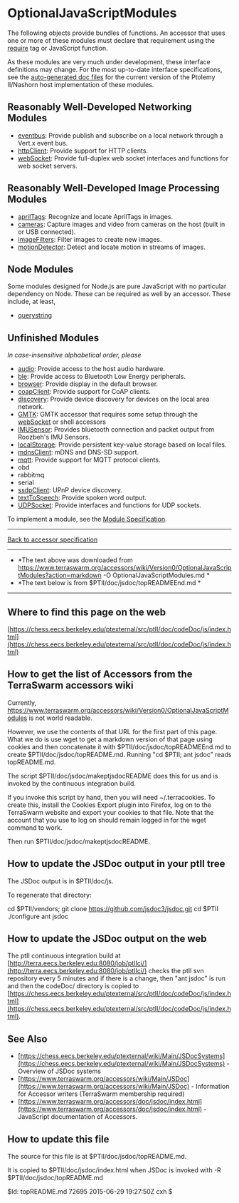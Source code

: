 
# OptionalJavaScriptModules

The following objects provide bundles of functions. An accessor that uses one or more of these modules must declare that requirement using the [require][1] tag or JavaScript function. 

As these modules are very much under development, these interface definitions may change. For the most up-to-date interface specifications, see the [auto-generated doc files][2] for the current version of the Ptolemy II/Nashorn host implementation of these modules. 



## Reasonably Well-Developed Networking Modules

*   [eventbus][3]: Provide publish and subscribe on a local network through a Vert.x event bus. 
*   [httpClient][4]: Provide support for HTTP clients. 
*   [webSocket][5]: Provide full-duplex web socket interfaces and functions for web socket servers. 



## Reasonably Well-Developed Image Processing Modules

*   [aprilTags][6]: Recognize and locate AprilTags in images. 
*   [cameras][7]: Capture images and video from cameras on the host (built in or USB connected). 
*   [imageFilters][8]: Filter images to create new images. 
*   [motionDetector][9]: Detect and locate motion in streams of images. 



## Node Modules

Some modules designed for Node.js are pure JavaScript with no particular dependency on Node. These can be required as well by an accessor. These include, at least, 

*   [querystring][10] 



## Unfinished Modules

*In case-insensitive alphabetical order, please* 

*   [audio][11]: Provide access to the host audio hardware. 
*   [ble][12]: Provide access to Bluetooth Low Energy peripherals. 
*   [browser][13]: Provide display in the default browser. 
*   [coapClient][14]: Provide support for CoAP clients. 
*   [discovery][15]: Provide device discovery for devices on the local area network. 
*   [GMTK][16]: GMTK accessor that requires some setup through the [webSocket][5] or shell accessors 
*   [IMUSensor][17]: Provides bluetooth connection and packet output from Roozbeh's IMU Sensors. 
*   [localStorage][18]: Provide persistent key-value storage based on local files. 
*   [mdnsClient][19]: mDNS and DNS-SD support. 
*   [mqtt][20]: Provide support for MQTT protocol clients. 
*   obd 
*   rabbitmq 
*   serial 
*   [ssdpClient][21]: UPnP device discovery. 
*   [textToSpeech][22]: Provide spoken word output. 
*   [UDPSocket][23]: Provide interfaces and functions for UDP sockets. 

To implement a module, see the [Module Specification][24]. 



* * *

[Back to accessor specification][25]

 [1]: https://www.terraswarm.org/accessors/wiki/Version0/Require
 [2]: https://chess.eecs.berkeley.edu/ptexternal/src/ptII/doc/codeDoc/js/index.html
 [3]: https://www.terraswarm.org/accessors/wiki/Version0/Eventbus
 [4]: https://www.terraswarm.org/accessors/wiki/Version0/HttpClient
 [5]: https://www.terraswarm.org/accessors/wiki/Version0/WebSocket
 [6]: https://www.terraswarm.org/accessors/wiki/Version0/AprilTags
 [7]: https://www.terraswarm.org/accessors/wiki/Version0/Cameras
 [8]: https://www.terraswarm.org/accessors/wiki/Version0/ImageFilters
 [9]: https://www.terraswarm.org/accessors/wiki/Version0/MotionDetector
 [10]: https://nodejs.org/api/querystring.html
 [11]: https://www.terraswarm.org/accessors/wiki/Version0/Audio
 [12]: https://www.terraswarm.org/accessors/wiki/Version0/Ble
 [13]: https://www.terraswarm.org/accessors/wiki/Version0/Browser
 [14]: https://www.terraswarm.org/accessors/wiki/Version0/CoapClient
 [15]: https://www.terraswarm.org/accessors/wiki/Version0/Discovery
 [16]: https://www.terraswarm.org/accessors/wiki/Version0/GMTK
 [17]: https://www.terraswarm.org/accessors/wiki/Version0/IMUSensor
 [18]: https://www.terraswarm.org/accessors/wiki/Version0/LocalStorage
 [19]: https://www.terraswarm.org/accessors/wiki/Version0/MdnsClient?action=edit
 [20]: https://www.terraswarm.org/accessors/wiki/Version0/Mqtt
 [21]: https://www.terraswarm.org/accessors/wiki/Version0/SsdpClient
 [22]: https://www.terraswarm.org/accessors/wiki/Version0/TextToSpeech
 [23]: https://www.terraswarm.org/accessors/wiki/Version0/UDPSocket
 [24]: https://www.terraswarm.org/accessors/wiki/Version0/ModuleSpecification
 [25]: https://www.terraswarm.org/accessors/wiki/Version0/1aAccessorsSpecification

* * *

* *The text above was downloaded from https://www.terraswarm.org/accessors/wiki/Version0/OptionalJavaScriptModules?action=markdown -O OptionalJavaScriptModules.md *
* *The text below is from $PTII/doc/jsdoc/topREADMEEnd.md *

* * *

Where to find this page on the web
----------------------------------
[https://chess.eecs.berkeley.edu/ptexternal/src/ptII/doc/codeDoc/js/index.html](https://chess.eecs.berkeley.edu/ptexternal/src/ptII/doc/codeDoc/js/index.html)

How to get the list of Accessors from the TerraSwarm accessors wiki
-------------------------------------------------------------------
Currently, https://www.terraswarm.org/accessors/wiki/Version0/OptionalJavaScriptModules is not world readable.

However, we use the contents of that URL for the first part of this page.  What we do is use wget to get a markdown version of that page using cookies and then concatenate it with $PTII/doc/jsdoc/topREADMEEnd.md to create $PTII/doc/jsdoc/topREADME.md.  Running "cd $PTII; ant jsdoc" reads topREADME.md.

The script $PTII/doc/jsdoc/makeptjsdocREADME does this for us and is invoked by the continuous integration build.

If you invoke this script by hand, then you will need ~/.terracookies.  To create this, install the Cookies Export plugin into Firefox, log on to the TerraSwarm website and export your cookies to that file.  Note that the account that you use to log on should remain logged in for the wget command to work.

Then run $PTII/doc/jsdoc/makeptjsdocREADME.


How to update the JSDoc output in your ptII tree
------------------------------------------------

The JSDoc output is in $PTII/doc/js.

To regenerate that directory:

cd $PTII/vendors; git clone https://github.com/jsdoc3/jsdoc.git
cd $PTII
./configure
ant jsdoc

How to update the JSDoc output on the web
-----------------------------------------
The ptII continuous integration build at [http://terra.eecs.berkeley.edu:8080/job/ptIIci/](http://terra.eecs.berkeley.edu:8080/job/ptIIci/) checks the ptII svn repository every 5 minutes and if there is a change, then "ant jsdoc" is run and then the codeDoc/ directory is copied to [https://chess.eecs.berkeley.edu/ptexternal/src/ptII/doc/codeDoc/js/index.html](https://chess.eecs.berkeley.edu/ptexternal/src/ptII/doc/codeDoc/js/index.html).

See Also
--------
* [https://chess.eecs.berkeley.edu/ptexternal/wiki/Main/JSDocSystems](https://chess.eecs.berkeley.edu/ptexternal/wiki/Main/JSDocSystems) - Overview of JSDoc systems
* [https://www.terraswarm.org/accessors/wiki/Main/JSDoc](https://www.terraswarm.org/accessors/wiki/Main/JSDoc) - Information for Accessor writers (TerraSwarm membership required)
* [https://www.terraswarm.org/accessors/doc/jsdoc/index.html](https://www.terraswarm.org/accessors/doc/jsdoc/index.html) - JavaScript documentation of Accessors.

How to update this file
-----------------------
The source for this file is at $PTII/doc/jsdoc/topREADME.md.

It is copied to $PTII/doc/jsdoc/index.html when JSDoc is invoked with -R $PTII/doc/jsdoc/topREADME.md

$Id: topREADME.md 72695 2015-06-29 19:27:50Z cxh $

